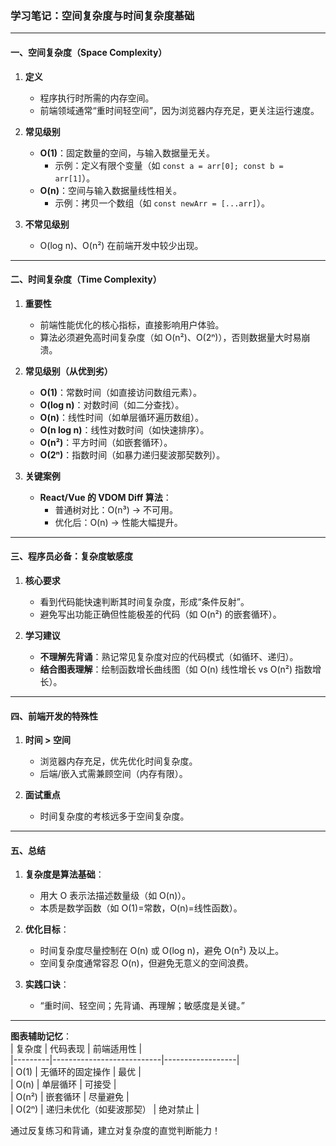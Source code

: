 ### 学习笔记：空间复杂度与时间复杂度基础

---

#### **一、空间复杂度（Space Complexity）**
1. **定义**  
   - 程序执行时所需的内存空间。
   - 前端领域通常“重时间轻空间”，因为浏览器内存充足，更关注运行速度。

2. **常见级别**  
   - **O(1)**：固定数量的空间，与输入数据量无关。  
     - 示例：定义有限个变量（如 `const a = arr[0]; const b = arr[1]`）。  
   - **O(n)**：空间与输入数据量线性相关。  
     - 示例：拷贝一个数组（如 `const newArr = [...arr]`）。  

3. **不常见级别**  
   - O(log n)、O(n²) 在前端开发中较少出现。

---

#### **二、时间复杂度（Time Complexity）**
1. **重要性**  
   - 前端性能优化的核心指标，直接影响用户体验。  
   - 算法必须避免高时间复杂度（如 O(n²)、O(2ⁿ)），否则数据量大时易崩溃。

2. **常见级别（从优到劣）**  
   - **O(1)**：常数时间（如直接访问数组元素）。  
   - **O(log n)**：对数时间（如二分查找）。  
   - **O(n)**：线性时间（如单层循环遍历数组）。  
   - **O(n log n)**：线性对数时间（如快速排序）。  
   - **O(n²)**：平方时间（如嵌套循环）。  
   - **O(2ⁿ)**：指数时间（如暴力递归斐波那契数列）。  

3. **关键案例**  
   - **React/Vue 的 VDOM Diff 算法**：  
     - 普通树对比：O(n³) → 不可用。  
     - 优化后：O(n) → 性能大幅提升。  

---

#### **三、程序员必备：复杂度敏感度**
1. **核心要求**  
   - 看到代码能快速判断其时间复杂度，形成“条件反射”。  
   - 避免写出功能正确但性能极差的代码（如 O(n²) 的嵌套循环）。

2. **学习建议**  
   - **不理解先背诵**：熟记常见复杂度对应的代码模式（如循环、递归）。  
   - **结合图表理解**：绘制函数增长曲线图（如 O(n) 线性增长 vs O(n²) 指数增长）。  

---

#### **四、前端开发的特殊性**
1. **时间 > 空间**  
   - 浏览器内存充足，优先优化时间复杂度。  
   - 后端/嵌入式需兼顾空间（内存有限）。

2. **面试重点**  
   - 时间复杂度的考核远多于空间复杂度。  

---

#### **五、总结**
1. **复杂度是算法基础**：  
   - 用大 O 表示法描述数量级（如 O(n)）。  
   - 本质是数学函数（如 O(1)=常数，O(n)=线性函数）。  

2. **优化目标**：  
   - 时间复杂度尽量控制在 O(n) 或 O(log n)，避免 O(n²) 及以上。  
   - 空间复杂度通常容忍 O(n)，但避免无意义的空间浪费。

3. **实践口诀**：  
   - “重时间、轻空间；先背诵、再理解；敏感度是关键。”  

---

**图表辅助记忆**：  
| 复杂度  | 代码表现                  | 前端适用性       |  
|---------|---------------------------|------------------|  
| O(1)    | 无循环的固定操作          | 最优             |  
| O(n)    | 单层循环                  | 可接受           |  
| O(n²)   | 嵌套循环                  | 尽量避免         |  
| O(2ⁿ)   | 递归未优化（如斐波那契）  | 绝对禁止         |  

通过反复练习和背诵，建立对复杂度的直觉判断能力！